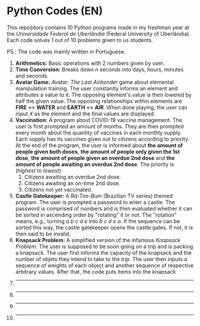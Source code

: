 
# Python Codes (EN)

This repository contains 10 Python programs made in my freshman year at the _Universidade Federal de Uberlândia_ (Federal University of Uberlândia).
Each code solves 1 out of 10 problems given to us students.

PS.: The code was mainly written in Portuguese.

1. **Arithmetics:** Basic operations with 2 numbers given by user.
2. **Time Conversion:** Breaks down _n_ seconds into days, hours, minutes and seconds.
3. **Avatar Game:** _Avatar: The Last Airbender_ game about elemental manipulation training. The user constantly informs an element and attributes a value
to it. The opposing element's value is then lowered by half the given value. The opposing relationships within elements are **FIRE** &harr; **WATER** and **EARTH** &harr; **AIR**. When done playing, the user can input _X_ as the element and the final values are displayed.
4. **Vaccination:** A program about COVID-19 vaccine management. The user is first prompted an amount of months. They are then prompted every month about the quantity of vaccines in each monthly supply. Each supply has its vaccines given out to citizens according to priority. At the end of the program, the user is informed about **the amount of people given both doses**, **the amount of people only given the 1st dose**, **the amount of people given an overdue 2nd dose** and **the amount of people awaiting an overdue 2nd dose**. The priority is (_highest_ to _lowest_):
    1. Citizens awaiting an overdue 2nd dose.
    2. Citizens awaiting an on-time 2nd dose.
    3. Citizens not yet vaccinated.
8. **Castle Gatekeeper:** A _Rá-Tim-Bum_ (Brazilian TV series) themed program. The user is prompted a password to enter a castle. The password is comprised of numbers and is then evaluated whether it can be sorted in ascending order by "rotating" it or not. The "rotation" means, e.g., turning _a b c d e_ into _b c d e a_. If the sequence can be sorted this way, the castle gatekeeper opens the castle gates. If not, it is then said to be invalid.
9. **Knapsack Problem:** A simplified version of the infamous _Knapsack Problem_. The user is supposed to be soon going on a trip and is packing a knapsack. The user first informs the capacity of the knapsack and the number of objets they intend to take to the trip. The user then inputs a sequence of weights of each object and another sequence of respective arbitrary values. After that, the code puts items into the knapsack
10. ****
11. ****
12. ****
13. ****
